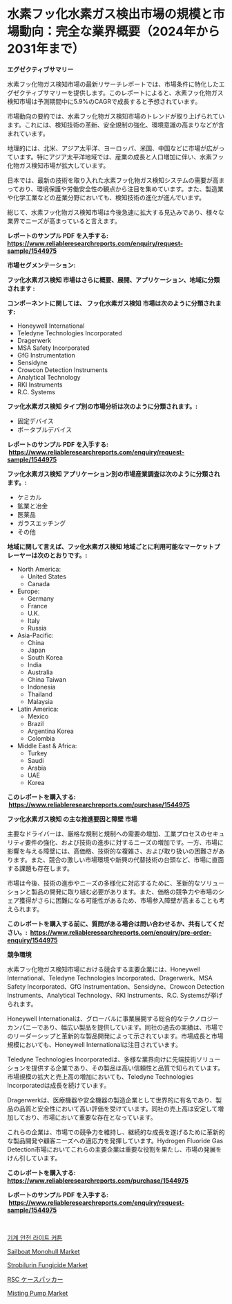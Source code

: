<p><h1>水素フッ化水素ガス検出市場の規模と市場動向：完全な業界概要（2024年から2031年まで）</h1></p><p><strong>エグゼクティブサマリー</strong></p>
<p><p>水素フッ化物ガス検知市場の最新リサーチレポートでは、市場条件に特化したエグゼクティブサマリーを提供します。このレポートによると、水素フッ化物ガス検知市場は予測期間中に5.9%のCAGRで成長すると予想されています。</p><p>市場動向の要約では、水素フッ化物ガス検知市場のトレンドが取り上げられています。これには、検知技術の革新、安全規制の強化、環境意識の高まりなどが含まれています。</p><p>地理的には、北米、アジア太平洋、ヨーロッパ、米国、中国などに市場が広がっています。特にアジア太平洋地域では、産業の成長と人口増加に伴い、水素フッ化物ガス検知市場が拡大しています。</p><p>日本では、最新の技術を取り入れた水素フッ化物ガス検知システムの需要が高まっており、環境保護や労働安全性の観点から注目を集めています。また、製造業や化学工業などの産業分野においても、検知技術の進化が進んでいます。</p><p>総じて、水素フッ化物ガス検知市場は今後急速に拡大する見込みであり、様々な業界でニーズが高まっていると言えます。</p></p>
<p><strong>レポートのサンプル PDF を入手する: <a href="https://www.reliableresearchreports.com/enquiry/request-sample/1544975">https://www.reliableresearchreports.com/enquiry/request-sample/1544975</a></strong></p>
<p><strong>市場セグメンテーション:</strong></p>
<p><strong> フッ化水素ガス検知 市場はさらに概要、展開、アプリケーション、地域に分類されます :</strong></p>
<p><strong>コンポーネントに関しては、 フッ化水素ガス検知 市場は次のように分類されます: &nbsp;</strong></p>
<p><ul><li>Honeywell International</li><li>Teledyne Technologies Incorporated</li><li>Dragerwerk</li><li>MSA Safety Incorporated</li><li>GfG Instrumentation</li><li>Sensidyne</li><li>Crowcon Detection Instruments</li><li>Analytical Technology</li><li>RKI Instruments</li><li>R.C. Systems</li></ul></p>
<p><strong> フッ化水素ガス検知 タイプ別の市場分析は次のように分類されます。:</strong></p>
<p><ul><li>固定デバイス</li><li>ポータブルデバイス</li></ul></p>
<p><strong>レポートのサンプル PDF を入手する: &nbsp;<a href="https://www.reliableresearchreports.com/enquiry/request-sample/1544975">https://www.reliableresearchreports.com/enquiry/request-sample/1544975</a></strong></p>
<p><strong> フッ化水素ガス検知 アプリケーション別の市場産業調査は次のように分類されます。:</strong></p>
<p><ul><li>ケミカル</li><li>鉱業と冶金</li><li>医薬品</li><li>ガラスエッチング</li><li>その他</li></ul></p>
<p><strong>地域に関して言えば、フッ化水素ガス検知 地域ごとに利用可能なマーケットプレーヤーは次のとおりです。:</strong></p>
<p><ul>
    <li>
        North America:
        <ul>
            <li>United States</li>
            <li>Canada</li>
        </ul>
    </li>
    <li>
        Europe:
        <ul>
            <li>Germany</li>
            <li>France</li>
            <li>U.K.</li>
            <li>Italy</li>
            <li>Russia</li>
        </ul>
    </li>
    <li>
        Asia-Pacific:
        <ul>
            <li>China</li>
            <li>Japan</li>
            <li>South Korea</li>
            <li>India</li>
            <li>Australia</li>
            <li>China Taiwan</li>
            <li>Indonesia</li>
            <li>Thailand</li>
            <li>Malaysia</li>
        </ul>
    </li>
    <li>
        Latin America:
        <ul>
            <li>Mexico</li>
            <li>Brazil</li>
            <li>Argentina Korea</li>
            <li>Colombia</li>
        </ul>
    </li>
    <li>
        Middle East & Africa:
        <ul>
            <li>Turkey</li>
            <li>Saudi</li>
            <li>Arabia</li>
            <li>UAE</li>
            <li>Korea</li>
        </ul>
    </li>
    </ul></p>
<p><strong>このレポートを購入する: &nbsp;<a href="https://www.reliableresearchreports.com/purchase/1544975">https://www.reliableresearchreports.com/purchase/1544975</a></strong></p>
<p><strong>フッ化水素ガス検知 の主な推進要因と障壁 市場</strong></p>
<p><p>主要なドライバーは、厳格な規制と規制への需要の増加、工業プロセスのセキュリティ要件の強化、および技術の進歩に対するニーズの増加です。一方、市場に影響を与える障壁には、高価格、技術的な複雑さ、および取り扱いの困難さがあります。また、競合の激しい市場環境や新興の代替技術の台頭など、市場に直面する課題も存在します。</p><p>市場は今後、技術の進歩やニーズの多様化に対応するために、革新的なソリューションと製品の開発に取り組む必要があります。また、価格の競争力や市場のシェア獲得がさらに困難になる可能性があるため、市場参入障壁が高まることも考えられます。</p></p>
<p><strong>このレポートを購入する前に、質問がある場合は問い合わせるか、共有してください。:&nbsp; <a href="https://www.reliableresearchreports.com/enquiry/pre-order-enquiry/1544975">https://www.reliableresearchreports.com/enquiry/pre-order-enquiry/1544975</a></strong></p>
<p><strong>競争環境</strong></p>
<p><p>水素フッ化物ガス検知市場における競合する主要企業には、Honeywell International、Teledyne Technologies Incorporated、Dragerwerk、MSA Safety Incorporated、GfG Instrumentation、Sensidyne、Crowcon Detection Instruments、Analytical Technology、RKI Instruments、R.C. Systemsが挙げられます。</p><p>Honeywell Internationalは、グローバルに事業展開する総合的なテクノロジーカンパニーであり、幅広い製品を提供しています。同社の過去の実績は、市場でのリーダーシップと革新的な製品開発によって示されています。市場成長と市場規模においても、Honeywell Internationalは注目されています。</p><p>Teledyne Technologies Incorporatedは、多様な業界向けに先端技術ソリューションを提供する企業であり、その製品は高い信頼性と品質で知られています。市場規模の拡大と売上高の増加においても、Teledyne Technologies Incorporatedは成長を続けています。</p><p>Dragerwerkは、医療機器や安全機器の製造企業として世界的に有名であり、製品の品質と安全性において高い評価を受けています。同社の売上高は安定して増加しており、市場において重要な存在となっています。</p><p>これらの企業は、市場での競争力を維持し、継続的な成長を遂げるために革新的な製品開発や顧客ニーズへの適応力を発揮しています。Hydrogen Fluoride Gas Detection市場においてこれらの主要企業は重要な役割を果たし、市場の発展をけん引しています。</p></p>
<p><strong>このレポートを購入する: &nbsp; <a href="https://www.reliableresearchreports.com/purchase/1544975">https://www.reliableresearchreports.com/purchase/1544975</a></strong></p>
<p><strong>レポートのサンプル PDF を入手する: &nbsp;<a href="https://www.reliableresearchreports.com/enquiry/request-sample/1544975">https://www.reliableresearchreports.com/enquiry/request-sample/1544975</a></strong><strong></strong></p>
<p>&nbsp;</p>
<p><p><a href="https://github.com/Skyleitney456456/Market-Research-Report-List-1/blob/main/740888512789.md">기계 안전 라이트 커튼</a></p><p><a href="https://issuu.com/reportprime-2/docs/sailboat-monohull-market-size-2030.pptx">Sailboat Monohull Market</a></p><p><a href="https://scarlet-rocket-c63.notion.site/Strobilurin-Fungicide-Market-Size-Growth-and-Forecast-from-2024-2031-e32dd1b489974564a44c0ffc0c0fea7f">Strobilurin Fungicide Market</a></p><p><a href="https://github.com/cnnriuez22368/Market-Research-Report-List-1/blob/main/490771013821.md">RSC ケースパッカー</a></p><p><a href="https://view.publitas.com/reportprime-1/misting-pump-market-size-and-examines-its-market-scope-with-a-primary-focus-on-growth-opportunities-and-forecasted-trends-spanning-from-2024-to-2031/">Misting Pump Market</a></p></p>
